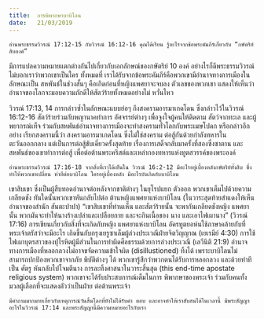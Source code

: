 ```yaml
---
title:  การพิพากษาบาบิโลน
date:   21/03/2019
---
```


`อ่านพระธรรมวิวรณ์ 17:12-15 กับวิวรณ์ 16:12-16 คุณได้เรียน รู้อะไรจากข้อพระคัมภีร์เกี่ยวกับ “กษัตริย์สิบองค์”`

มีการแปลความหมายแตกต่างกันไปเกี่ยวกับเอกลักษณ์ของกษัตริย์ 10 องค์ อย่างไรก็ดีพระธรรมวิวรณ์ไม่บอกเราว่าพวกเขาเป็นใคร ทั้งหมดที่ เราได้รับจากข้อพระคัมภีร์คือพวกเขามีอำนาจทางการเมืองในลักษณะเป็น สหพันธ์ในช่วงสั้นๆ คือเกิดก่อนที่หญิงแพศยาจะจบลง ตัวเลขของพวกเขา แสดงให้เห็นว่าอำนาจของโลกจะมอบความภักดีให้สัตว์ร้ายทั้งหมดอย่างไม่ หวั่นไหว

วิวรณ์ 17:13, 14 การกล่าวซ้ำในลักษณะแบบย่อๆ ถึงสงครามอารมาเกดโดน ซึ่งกล่าวไว้ในวิวรณ์ 16:12-16 สัตว์ร้ายร่วมกับพญานาคทำการ อัศจรรย์ต่างๆ เพื่อจูงใจผู้คนให้ติดตาม สัตว์จากทะเล และผู้พยากรณ์เท็จ ร่วมกับสหพันธ์อำนาจทางการเมืองจะทำสงครามทั่วโลกกับพระเมษโปดก หรือกล่าวอีกอย่าง เรียกสงครามนี้ว่า สงครามอารมาเกดโดน ซึ่งไม่ใช่สงคราม ต่อสู้กันด้วยกำลังทหารในตะวันออกกลาง แต่เป็นการต่อสู้ขับเคี่ยวครั้งสุดท้าย เรื่องการเสด็จกลับมาครั้งที่สองซึ่งซาตาน และสหพันธ์ของเขาทำการต่อสู้ เพื่อต่อต้านพระคริสต์และเหล่ากองทหารแห่งทูตสวรรค์ของพระองค์

`อ่านพระธรรมวิวรณ์ 17:16-18 จากสิ่งที่เราได้เห็นใน วิวรณ์ 16:2-12 มีอะไรอยู่เบื้องหลังกษัตริย์ทั้งสิบ ซึ่งทำให้พวกเขาเปลี่ยน ท่าทีต่อบาบิโลน ใครอยู่เบื้องหลัง มีอะไรบังเกิดกับบาบิโลน`

เขาสิบเขา ซึ่งเป็นผู้สืบทอดอำนาจต่อหลังจากชาติต่างๆ ในยุโรปแยก ตัวออก พวกเขาเต็มไปด้วยความเกลียดชัง ทันใดนั้นพวกเขาหันกลับไปต่อ ต้านหญิงแพศยาแห่งบาบิโลน (ในวาระสุดท้ายสำแดงให้เห็นอำนาจของสำนัก สันตะปาปา) “เขาสิบเขาที่ท่านเห็น และสัตว์ร้ายนั้น จะพากันเกลียดชังหญิง แพศยานั้น พวกมันจะทำให้นางร้างเปล่าและเปลือยกาย และจะกินเนื้อของ นาง และเอาไฟเผานาง” (วิวรณ์ 17:16) การเขียนเกี่ยวกับสิ่งที่จะเกิดกับหญิง แพศยาแห่งบาบิโลน อัครทูตยอห์นใช้ภาษาคล้ายกับที่พระเจ้าตรัสว่าจะมีอะไร เกิดขึ้นกับกรุงเยรูซาเล็มผู้ล่วงประเวณีฝ่ายจิตวิญญาณ (เยเรมีย์ 4:30) การใช้ ไฟเผาบุตรสาวของปุโรหิตผู้มีส่วนในการทำผิดศีลธรรมด้วยการล่วงประเวณี (เลวีนิติ 21:9) อำนาจทางการเมืองที่หลอกลวงไม่อาจขจัดความเข้าใจผิด (disillustioned) ทิ้งได้ เพราะบาบิโลนไม่สามารถปกป้องพวกเขาจากภัย พิบัติต่างๆ ได้ พวกเขารู้สึกว่าพวกตนได้รับการหลอกลวง และด้วยท่าทีเป็น ศัตรู หันกลับไปโจมตีนาง การละทิ้งศาสนาในวาระสิ้นสุด (this end-time apostate religious system) พวกเขาจะได้รับประสบการณ์เต็มในการ พิพากษาของพระเจ้า ร่วมกับคนทั้งมวลผู้เลือกที่จะแสดงตัวว่าเป็นฝ่าย ต่อต้านพระเจ้า

`มีคำถามมากมายเกี่ยวกับเหตุการณ์วันสิ้นโลกที่ยังไม่ได้รับคำ ตอบ และอาจทำให้เราสับสนได้ในเวลานี้ มีพระสัญญาอะไรในวิวรณ์ 17:14 และพระสัญญานี้มีความหมายอะไรกับเรา`